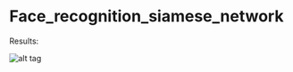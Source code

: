 # Face_recognition_siamese_network

Results:

![alt tag](https://user-images.githubusercontent.com/51228517/138589521-cbd24cb0-e5a3-464b-ba40-875998da5319.jpg)
